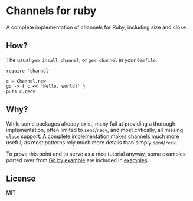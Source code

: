 # Channels for ruby

A complete implementation of channels for Ruby, including size and close.

## How?

The usual `gem insall channel`, or `gem channel` in your `Gemfile`.

```
require 'channel'

c = Channel.new
go -> { c << 'Hello, world!' }
puts c.recv
```

## Why?

While some packages already exist, many fail at providing a thorough
implementation, often limited to `send`/`recv`, and most critically, all
missing `close` support. A complete implementation makes channels much more
useful, as most patterns rely much more details than simply `send`/`recv`.

To prove this point and to serve as a nice tutorial anyway, some examples
ported over from [Go by example](http://gobyexample.com) are included in
[examples](examples).

## License

MIT
